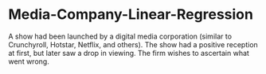 # Media-Company-Linear-Regression
A show had been launched by a digital media corporation (similar to Crunchyroll, Hotstar, Netflix, and others). The show had a positive reception at first, but later saw a drop in viewing. The firm wishes to ascertain what went wrong.